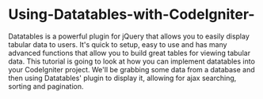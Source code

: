 # Using-Datatables-with-CodeIgniter-
Datatables is a powerful plugin for jQuery that allows you to easily display tabular data to users. It's quick to setup, easy to use and has many advanced functions that allow you to build great tables for viewing tabular data.  This tutorial is going to look at how you can implement datatables into your CodeIgniter project. We'll be grabbing some data from a database and then using Datatables' plugin to display it, allowing for ajax searching, sorting and pagination.

